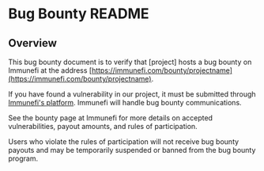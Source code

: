 # Bug Bounty README

## Overview

This bug bounty document is to verify that [project] hosts a bug bounty on Immunefi at the address [https://immunefi.com/bounty/projectname](https://immunefi.com/bounty/projectname).

If you have found a vulnerability in our project, it must be submitted through [Immunefi's platform](https://immunefi.com/). Immunefi will handle bug bounty communications.

See the bounty page at Immunefi for more details on accepted vulnerabilities, payout amounts, and rules of participation.

Users who violate the rules of participation will not receive bug bounty payouts and may be temporarily suspended or banned from the bug bounty program.